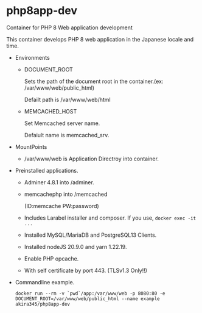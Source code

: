 # php8app-dev

Container for PHP 8 Web application development

This container develops PHP 8 web application in the Japanese locale and time.

- Environments

  - DOCUMENT_ROOT

    Sets the path of the document root in the container.(ex: /var/www/web/public_html)

    Defailt path is /var/www/web/html

  - MEMCACHED_HOST

    Set Memcached server name.

    Defaiult name is memcached_srv.

- MountPoints

  - /var/www/web is Application Directroy into container.

- Preinstalled applications.

  - Adminer 4.8.1 into /adminer.
  - memcachephp into /memcached

    (ID:memcache PW:password)

  - Includes Larabel installer and composer. If you use, `docker exec -it ...`
  - Installed MySQL/MariaDB and PostgreSQL13 Clients.
  - Installed nodeJS 20.9.0 and yarn 1.22.19.
  - Enable PHP opcache.
  - With self certificate by port 443. (TLSv1.3 Only!!)

- Commandline example.

  ```
  docker run --rm -v `pwd`/app:/var/www/web -p 8080:80 -e DOCUMENT_ROOT=/var/www/web/public_html --name example akira345/php8app-dev
  ```
